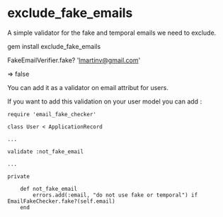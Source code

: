 # exclude_fake_emails

A simple validator for the fake and temporal emails we need to exclude.

gem install exclude_fake_emails

FakeEmailVerifier.fake? 'lmartinv@gmail.com'

=> false

You can add it as a validator on email attribut for users.

If you want to add this validation on your user model you can add :

```
require 'email_fake_checker'

class User < ApplicationRecord

...

validate :not_fake_email

...

private

    def not_fake_email
        errors.add(:email, "do not use fake or temporal") if EmailFakeChecker.fake?(self.email)
    end
```
